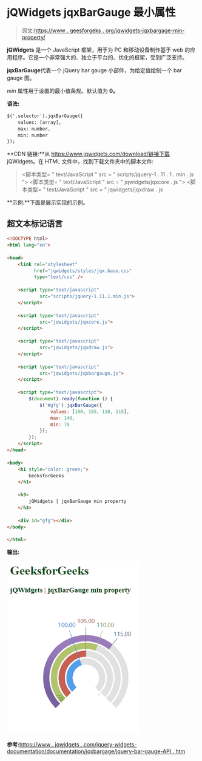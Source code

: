 # jQWidgets jqxBarGauge 最小属性

> 原文:[https://www . geesforgeks . org/jqwidgets-jqxbargage-min-property/](https://www.geeksforgeeks.org/jqwidgets-jqxbargauge-min-property/)

**jQWidgets** 是一个 JavaScript 框架，用于为 PC 和移动设备制作基于 web 的应用程序。它是一个非常强大的、独立于平台的、优化的框架，受到广泛支持。

**jqxBarGauge**代表一个 jQuery bar gauge 小部件，为给定值绘制一个 bar gauge 图。

*min* 属性用于设置的最小值条规。默认值为 **0。**

**语法:**

```html
$('.selector').jqxBarGauge({
    values: [array], 
    max: number,
    min: number
});
```

**CDN 链接:**从 https://www.jqwidgets.com/download/链接下载 jQWidgets。在 HTML 文件中，找到下载文件夹中的脚本文件:

> <link rel="”stylesheet”" href="”jqwidgets/styles/jqx.base.css”" type="”text/css”">
> <脚本类型= " text/JavaScript " src = " scripts/jquery-1 . 11 . 1 . min . js "></脚本类型>
> <脚本类型= " text/JavaScript " src = " jqwidgets/jqxcore . js "></脚本类型>
> <脚本类型= " text/JavaScript " src = " jqwidgets/jqxdraw . js

**示例:**下面是展示实现的示例。

## 超文本标记语言

```html
<!DOCTYPE html>
<html lang="en">

<head>
    <link rel="stylesheet" 
          href="jqwidgets/styles/jqx.base.css" 
          type="text/css" />

    <script type="text/javascript" 
            src="scripts/jquery-1.11.1.min.js">
    </script>

    <script type="text/javascript" 
            src="jqwidgets/jqxcore.js">
    </script>

    <script type="text/javascript" 
            src="jqwidgets/jqxdraw.js">
    </script>

    <script type="text/javascript" 
            src="jqwidgets/jqxbargauge.js">
    </script>

    <script type="text/javascript">
        $(document).ready(function () {
            $('#gfg').jqxBarGauge({
                values: [100, 105, 110, 115], 
                max: 140, 
                min: 70
            });
        });
    </script>
</head>

<body>
    <h1 style="color: green;">
        GeeksforGeeks
    </h1>

    <h3>
        jQWidgets | jqxBarGauge min property
    </h3>

    <div id="gfg"></div>
</body>

</html>
```

**输出:**

![](img/8728616498b04c832f3e7000584872e6.png)

**参考:**[https://www . jqwidgets . com/jquery-widgets-documentation/documentation/jqxbargage/jquery-bar-gauge-API . htm](https://www.jqwidgets.com/jquery-widgets-documentation/documentation/jqxbargauge/jquery-bar-gauge-api.htm)